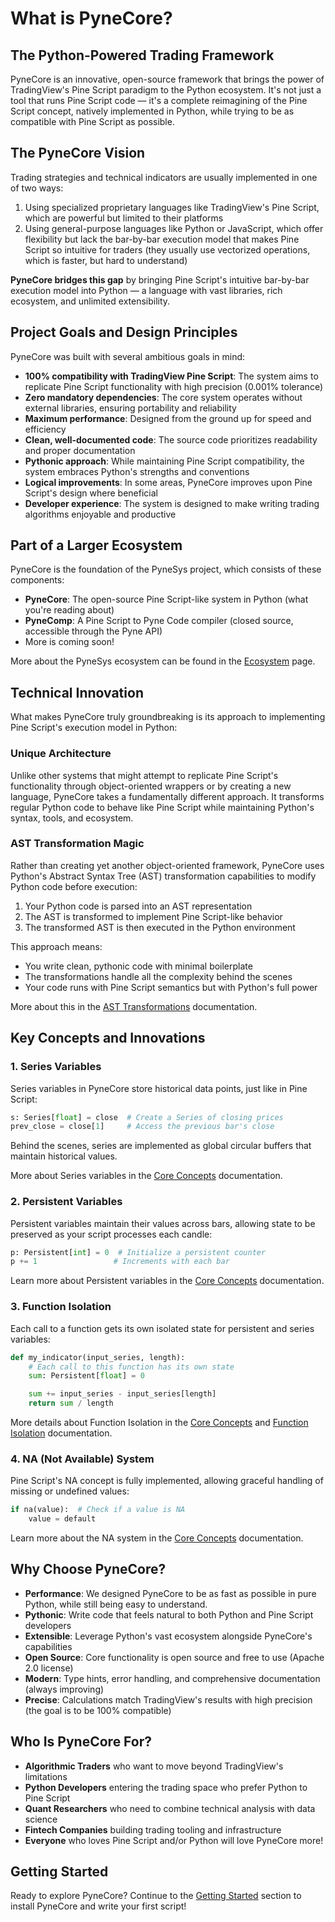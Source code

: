 <!--
---
weight: 101
title: "What is PyneCore"
description: "Introduction to PyneCore and its core concepts"
icon: "code"
date: "2025-03-31"
lastmod: "2025-03-31"
draft: false
toc: true
categories: ["Overview"]
tags: ["introduction", "pine-script", "python"]
---
-->

# What is PyneCore?

## The Python-Powered Trading Framework

PyneCore is an innovative, open-source framework that brings the power of TradingView's Pine Script paradigm to the Python ecosystem. It's not just a tool that runs Pine Script code — it's a complete reimagining of the Pine Script concept, natively implemented in Python, while trying to be as compatible with Pine Script as possible.

## The PyneCore Vision

Trading strategies and technical indicators are usually implemented in one of two ways:

1. Using specialized proprietary languages like TradingView's Pine Script, which are powerful but limited to their platforms
2. Using general-purpose languages like Python or JavaScript, which offer flexibility but lack the bar-by-bar execution model that makes Pine Script so intuitive for traders (they usually use vectorized operations, which is faster, but hard to understand)

**PyneCore bridges this gap** by bringing Pine Script's intuitive bar-by-bar execution model into Python — a language with vast libraries, rich ecosystem, and unlimited extensibility.

## Project Goals and Design Principles

PyneCore was built with several ambitious goals in mind:

- **100% compatibility with TradingView Pine Script**: The system aims to replicate Pine Script functionality with high precision (0.001% tolerance)
- **Zero mandatory dependencies**: The core system operates without external libraries, ensuring portability and reliability
- **Maximum performance**: Designed from the ground up for speed and efficiency
- **Clean, well-documented code**: The source code prioritizes readability and proper documentation
- **Pythonic approach**: While maintaining Pine Script compatibility, the system embraces Python's strengths and conventions
- **Logical improvements**: In some areas, PyneCore improves upon Pine Script's design where beneficial
- **Developer experience**: The system is designed to make writing trading algorithms enjoyable and productive

## Part of a Larger Ecosystem

PyneCore is the foundation of the PyneSys project, which consists of these components:

- **PyneCore**: The open-source Pine Script-like system in Python (what you're reading about)
- **PyneComp**: A Pine Script to Pyne Code compiler (closed source, accessible through the Pyne API)
- More is coming soon!

More about the PyneSys ecosystem can be found in the [Ecosystem](/docs/overview/ecosystem/) page.

## Technical Innovation

What makes PyneCore truly groundbreaking is its approach to implementing Pine Script's execution model in Python:

### Unique Architecture

Unlike other systems that might attempt to replicate Pine Script's functionality through object-oriented wrappers or by creating a new language, PyneCore takes a fundamentally different approach. It transforms regular Python code to behave like Pine Script while maintaining Python's syntax, tools, and ecosystem.

### AST Transformation Magic

Rather than creating yet another object-oriented framework, PyneCore uses Python's Abstract Syntax Tree (AST) transformation capabilities to modify Python code before execution:

1. Your Python code is parsed into an AST representation
2. The AST is transformed to implement Pine Script-like behavior
3. The transformed AST is then executed in the Python environment

This approach means:
- You write clean, pythonic code with minimal boilerplate
- The transformations handle all the complexity behind the scenes
- Your code runs with Pine Script semantics but with Python's full power

More about this in the [AST Transformations](../advanced/ast-transformations.md) documentation.

## Key Concepts and Innovations

### 1. Series Variables

Series variables in PyneCore store historical data points, just like in Pine Script:

```python
s: Series[float] = close  # Create a Series of closing prices
prev_close = close[1]     # Access the previous bar's close
```

Behind the scenes, series are implemented as global circular buffers that maintain historical values.

More about Series variables in the [Core Concepts](../overview/core-concepts.md#3-series-variables) documentation.

### 2. Persistent Variables

Persistent variables maintain their values across bars, allowing state to be preserved as your script processes each candle:

```python
p: Persistent[int] = 0  # Initialize a persistent counter
p += 1                 # Increments with each bar
```

Learn more about Persistent variables in the [Core Concepts](../overview/core-concepts.md#2-persistent-variables) documentation.

### 3. Function Isolation

Each call to a function gets its own isolated state for persistent and series variables:

```python
def my_indicator(input_series, length):
    # Each call to this function has its own state
    sum: Persistent[float] = 0

    sum += input_series - input_series[length]
    return sum / length
```

More details about Function Isolation in the [Core Concepts](../overview/core-concepts.md#4-function-isolation) and [Function Isolation](../advanced/function-isolation.md) documentation.

### 4. NA (Not Available) System

Pine Script's NA concept is fully implemented, allowing graceful handling of missing or undefined values:

```python
if na(value):  # Check if a value is NA
    value = default
```

Learn more about the NA system in the [Core Concepts](../overview/core-concepts.md#5-na-not-available-system) documentation.

## Why Choose PyneCore?

- **Performance**: We designed PyneCore to be as fast as possible in pure Python, while still being easy to understand.
- **Pythonic**: Write code that feels natural to both Python and Pine Script developers
- **Extensible**: Leverage Python's vast ecosystem alongside PyneCore's capabilities
- **Open Source**: Core functionality is open source and free to use (Apache 2.0 license)
- **Modern**: Type hints, error handling, and comprehensive documentation (always improving)
- **Precise**: Calculations match TradingView's results with high precision (the goal is to be 100% compatible)

## Who Is PyneCore For?

- **Algorithmic Traders** who want to move beyond TradingView's limitations
- **Python Developers** entering the trading space who prefer Python to Pine Script
- **Quant Researchers** who need to combine technical analysis with data science
- **Fintech Companies** building trading tooling and infrastructure
- **Everyone** who loves Pine Script and/or Python will love PyneCore more!

## Getting Started

Ready to explore PyneCore? Continue to the [Getting Started](/docs/getting-started/) section to install PyneCore and write your first script!
